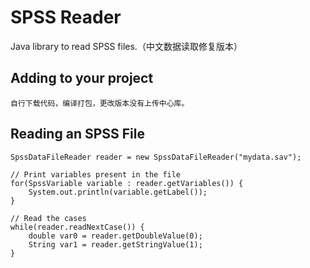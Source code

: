 # SPSS Reader

Java library to read SPSS files.（中文数据读取修复版本）

## Adding to your project

    自行下载代码，编译打包，更改版本没有上传中心库。
    
## Reading an SPSS File
 
    SpssDataFileReader reader = new SpssDataFileReader("mydata.sav");
    
    // Print variables present in the file
    for(SpssVariable variable : reader.getVariables()) {
        System.out.println(variable.getLabel());
    }
    
    // Read the cases
    while(reader.readNextCase()) {
        double var0 = reader.getDoubleValue(0);
        String var1 = reader.getStringValue(1);
    }
